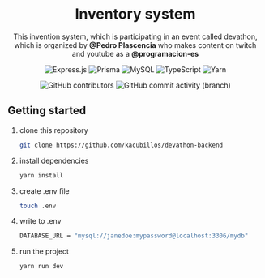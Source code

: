 <div align="center">

# Inventory system

This invention system, which is participating in an event called devathon, which is organized by **@Pedro Plascencia** who makes content on twitch and youtube as a **@programacion-es**
<br>

![Express.js](https://img.shields.io/badge/express.js-%23404d59.svg?style=for-the-badge&logo=express&logoColor=%2361DAFB)
![Prisma](https://img.shields.io/badge/Prisma-3982CE?style=for-the-badge&logo=Prisma&logoColor=white)
![MySQL](https://img.shields.io/badge/mysql-4479A1.svg?style=for-the-badge&logo=mysql&logoColor=white)
![TypeScript](https://img.shields.io/badge/typescript-%23007ACC.svg?style=for-the-badge&logo=typescript&logoColor=white)
![Yarn](https://img.shields.io/badge/yarn-%232C8EBB.svg?style=for-the-badge&logo=yarn&logoColor=white)

![GitHub contributors](https://img.shields.io/github/contributors/kacubillos/devathon-backend)
![GitHub commit activity (branch)](https://img.shields.io/github/commit-activity/w/kacubillos/devathon-backend/develop)

</div>

## Getting started

1. clone this repository

   ```sh
   git clone https://github.com/kacubillos/devathon-backend
   ```

2. install dependencies

   ```bash
   yarn install
   ```

3. create .env file

   ```bash
   touch .env
   ```

4. write to .env

   ```bash
   DATABASE_URL = "mysql://janedoe:mypassword@localhost:3306/mydb"
   ```

5. run the project
   ```bash
   yarn run dev
   ```
